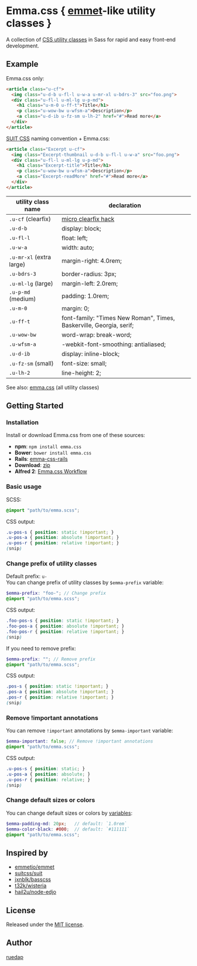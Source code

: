 # Emma.css { [emmet](http://docs.emmet.io/cheat-sheet/)-like utility classes }

A collection of [CSS utility classes](emma.css) in Sass for rapid and easy front-end development.

## Example

Emma.css only:

``` html
<article class="u-cf">
  <img class="u-d-b u-fl-l u-w-a u-mr-xl u-bdrs-3" src="foo.png">
  <div class="u-fl-l u-ml-lg u-p-md">
    <h1 class="u-m-0 u-ff-t">Title</h1>
    <p class="u-wow-bw u-wfsm-a">Description</p>
    <a class="u-d-ib u-fz-sm u-lh-2" href="#">Read more</a>
  </div>
</article>
```

[SUIT CSS](https://suitcss.github.io/) naming convention + Emma.css:

``` html
<article class="Excerpt u-cf">
  <img class="Excerpt-thumbnail u-d-b u-fl-l u-w-a" src="foo.png">
  <div class="u-fl-l u-ml-lg u-p-md">
    <h1 class="Excerpt-title">Title</h1>
    <p class="u-wow-bw u-wfsm-a">Description</p>
    <a class="Excerpt-readMore" href="#">Read more</a>
  </div>
</article>
```

utility class name | declaration
--- | ---
`.u-cf` (clearfix) | [micro clearfix hack](http://nicolasgallagher.com/micro-clearfix-hack/)
`.u-d-b` | display: block;
`.u-fl-l` | float: left;
`.u-w-a` | width: auto;
`.u-mr-xl` (extra large) | margin-right: 4.0rem;
`.u-bdrs-3` | border-radius: 3px;
`.u-ml-lg` (large) | margin-left: 2.0rem;
`.u-p-md` (medium) | padding: 1.0rem;
`.u-m-0` | margin: 0;
`.u-ff-t` | font-family: "Times New Roman", Times, Baskerville, Georgia, serif;
`.u-wow-bw` | word-wrap: break-word;
`.u-wfsm-a` | -webkit-font-smoothing: antialiased;
`.u-d-ib` | display: inline-block;
`.u-fz-sm` (small) | font-size: small;
`.u-lh-2` | line-height: 2;

See also: [emma.css](emma.css) (all utility classes)

## Getting Started

### Installation

Install or download Emma.css from one of these sources:

* **npm**: `npm install emma.css`
* **Bower**: `bower install emma.css`
* **Rails**: [emma-css-rails](https://github.com/ruedap/emma-css-rails)
* **Download**: [zip](https://github.com/ruedap/emma.css/releases)
* **Alfred 2**: [Emma.css Workflow](https://github.com/ruedap/alfred-emma-css-workflow)

### Basic usage

SCSS:
``` scss
@import "path/to/emma.scss";
```
CSS output:
``` css
.u-pos-s { position: static !important; }
.u-pos-a { position: absolute !important; }
.u-pos-r { position: relative !important; }
(snip)
```

### Change prefix of utility classes

Default prefix: `u-`  
You can change prefix of utility classes by `$emma-prefix` variable:

``` scss
$emma-prefix: "foo-"; // Change prefix
@import "path/to/emma.scss";
```
CSS output:
``` css
.foo-pos-s { position: static !important; }
.foo-pos-a { position: absolute !important; }
.foo-pos-r { position: relative !important; }
(snip)
```

If you need to remove prefix:

``` scss
$emma-prefix: ""; // Remove prefix
@import "path/to/emma.scss";
```
CSS output:
``` css
.pos-s { position: static !important; }
.pos-a { position: absolute !important; }
.pos-r { position: relative !important; }
(snip)
```

### Remove !important annotations

You can remove `!important` annotations by `$emma-important` variable:

``` scss
$emma-important: false; // Remove !important annotations
@import "path/to/emma.scss";
```
CSS output:
``` css
.u-pos-s { position: static; }
.u-pos-a { position: absolute; }
.u-pos-r { position: relative; }
(snip)
```

### Change default sizes or colors

You can change default sizes or colors by [variables](sass/_vars.scss):

``` scss
$emma-padding-md: 20px;   // default: `1.0rem`
$emma-color-black: #000;  // default: `#111111`
@import "path/to/emma.scss";
```

## Inspired by

* [emmetio/emmet](https://github.com/emmetio/emmet)
* [suitcss/suit](https://github.com/suitcss/suit)
* [jxnblk/basscss](https://github.com/jxnblk/basscss)
* [t32k/wisteria](https://github.com/t32k/wisteria)
* [hail2u/node-edjo](https://github.com/hail2u/node-edjo)

## License

Released under the [MIT license](LICENSE).

## Author

[ruedap](https://github.com/ruedap)
